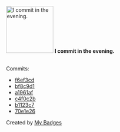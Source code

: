 <img src="https://my-badges.github.io/my-badges/evening-commits.png" alt="I commit in the evening." title="I commit in the evening." width="128">
<strong>I commit in the evening.</strong>
<br><br>

Commits:

- <a href="https://github.com/ZuBB/dotfiles/commit/f6ef3cdba383e2a1f277a2c15f1f414101a802c2">f6ef3cd</a>
- <a href="https://github.com/ZuBB/dotfiles/commit/bf8c9d161e188729f51c39371d21c85bf07e13ae">bf8c9d1</a>
- <a href="https://github.com/ZuBB/dotfiles/commit/a1961af4dd64e5a2c941867b0fb36f005805f916">a1961af</a>
- <a href="https://github.com/ZuBB/custom-app-icons/commit/c4f0c2bb1e22860ad5ea8734a8d3ece2b3bf9091">c4f0c2b</a>
- <a href="https://github.com/ZuBB/dotfiles/commit/b1123c7df348f5dc87e389c164d697ffe9bf6944">b1123c7</a>
- <a href="https://github.com/ZuBB/dotfiles/commit/70e1e26b8a8ca05c4a3ec097c140a771bb4c56d7">70e1e26</a>


Created by <a href="https://github.com/my-badges/my-badges">My Badges</a>